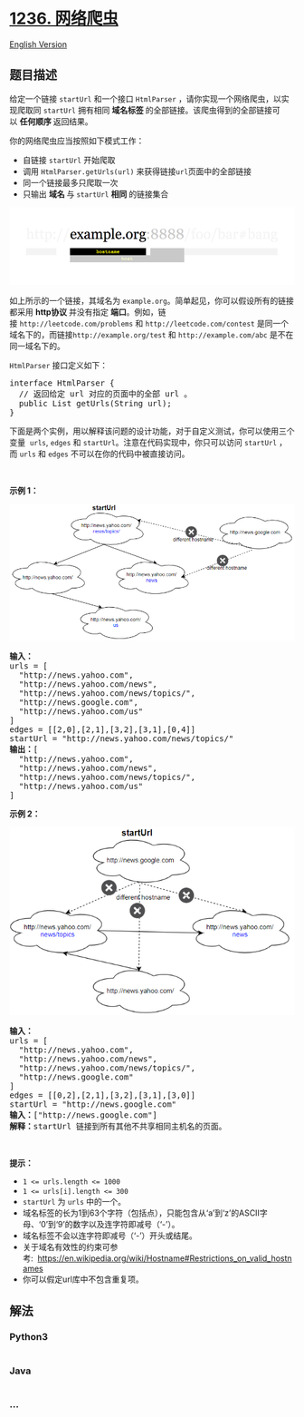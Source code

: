 # [1236. 网络爬虫](https://leetcode-cn.com/problems/web-crawler)

[English Version](/solution/1200-1299/1236.Web%20Crawler/README_EN.md)

## 题目描述

<!-- 这里写题目描述 -->
<p>给定一个链接 <code>startUrl</code> 和一个接口 <code>HtmlParser</code> ，请你实现一个网络爬虫，以实现爬取同 <code>startUrl</code> 拥有相同 <strong>域名标签 </strong>的全部链接。该爬虫得到的全部链接可以 <strong>任何顺序 </strong>返回结果。</p>

<p>你的网络爬虫应当按照如下模式工作：</p>

<ul>
	<li>自链接 <code>startUrl</code> 开始爬取</li>
	<li>调用 <code>HtmlParser.getUrls(url)</code> 来获得链接<code>url</code>页面中的全部链接</li>
	<li>同一个链接最多只爬取一次</li>
	<li>只输出 <strong>域名 </strong>与<strong> </strong><code>startUrl</code> <strong>相同 </strong>的链接集合</li>
</ul>

![](./images/urlhostname.png)

<p>如上所示的一个链接，其域名为 <code>example.org</code>。简单起见，你可以假设所有的链接都采用 <strong>http协议 </strong>并没有指定 <strong>端口</strong>。例如，链接 <code>http://leetcode.com/problems</code> 和 <code>http://leetcode.com/contest</code> 是同一个域名下的，而链接<code>http://example.org/test</code> 和 <code>http://example.com/abc</code> 是不在同一域名下的。</p>

<p><code>HtmlParser</code> 接口定义如下： </p>

<pre>interface HtmlParser {
  // 返回给定 url 对应的页面中的全部 url 。
  public List<String> getUrls(String url);
}</pre>

<p>下面是两个实例，用以解释该问题的设计功能，对于自定义测试，你可以使用三个变量  <code>urls</code>, <code>edges</code> 和 <code>startUrl</code>。注意在代码实现中，你只可以访问 <code>startUrl</code> ，而 <code>urls</code> 和 <code>edges</code> 不可以在你的代码中被直接访问。</p>

<p> </p>

<p><strong>示例 1：</strong></p>

![](./images/sample_2_1497.png)

<pre><strong>输入：
</strong>urls = [
  "http://news.yahoo.com",
  "http://news.yahoo.com/news",
  "http://news.yahoo.com/news/topics/",
  "http://news.google.com",
  "http://news.yahoo.com/us"
]
edges = [[2,0],[2,1],[3,2],[3,1],[0,4]]
startUrl = "http://news.yahoo.com/news/topics/"
<strong>输出：</strong>[
  "http://news.yahoo.com",
  "http://news.yahoo.com/news",
  "http://news.yahoo.com/news/topics/",
  "http://news.yahoo.com/us"
]
</pre>

<p><strong>示例 2：</strong></p>

![](./images/sample_3_1497.png)

<pre><strong>输入：</strong>
urls = [
  "http://news.yahoo.com",
  "http://news.yahoo.com/news",
  "http://news.yahoo.com/news/topics/",
  "http://news.google.com"
]
edges = [[0,2],[2,1],[3,2],[3,1],[3,0]]
startUrl = "http://news.google.com"
<strong>输入：</strong>["http://news.google.com"]
<strong>解释：</strong>startUrl 链接到所有其他不共享相同主机名的页面。</pre>

<p> </p>

<p><strong>提示：</strong></p>

<ul>
	<li><code>1 <= urls.length <= 1000</code></li>
	<li><code>1 <= urls[i].length <= 300</code></li>
	<li><code>startUrl</code> 为 <code>urls</code> 中的一个。</li>
	<li>域名标签的长为1到63个字符（包括点），只能包含从‘a’到‘z’的ASCII字母、‘0’到‘9’的数字以及连字符即减号（‘-’）。</li>
	<li>域名标签不会以连字符即减号（‘-’）开头或结尾。</li>
	<li>关于域名有效性的约束可参考:  <a href="https://en.wikipedia.org/wiki/Hostname#Restrictions_on_valid_hostnames">https://en.wikipedia.org/wiki/Hostname#Restrictions_on_valid_hostnames</a></li>
	<li>你可以假定url库中不包含重复项。</li>
</ul>

## 解法

<!-- 这里可写通用的实现逻辑 -->

<!-- tabs:start -->

### **Python3**

<!-- 这里可写当前语言的特殊实现逻辑 -->

```python

```

### **Java**

<!-- 这里可写当前语言的特殊实现逻辑 -->

```java

```

### **...**

```

```

<!-- tabs:end -->
